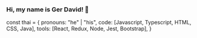 ### Hi, my name is Ger David! 👋

const thai = {
  pronouns: "he" | "his",
  code: [Javascript, Typescript, HTML, CSS, Java],
  tools: [React, Redux, Node, Jest, Bootstrap],
}

<!--
**ger714/ger714** is a ✨ _special_ ✨ repository because its `README.md` (this file) appears on your GitHub profile.

Here are some ideas to get you started:

- 🔭 I’m currently working on ...
- 🌱 I’m currently learning ...
- 👯 I’m looking to collaborate on ...
- 🤔 I’m looking for help with ...
- 💬 Ask me about ...
- 📫 How to reach me: ...
- 😄 Pronouns: ...
- ⚡ Fun fact: ...
-->
